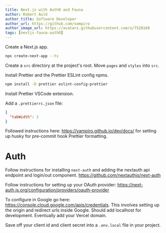 ```yaml
---
title: Next.js with Auth0 and Fauna
author: Robert Auld
author_title: Software Developer
author_url: https://github.com/vampiro
author_image_url: https://avatars.githubusercontent.com/u/7528160
tags: [nextjs-fauna-auth0]
---
```


Create a Next.js app.

```bash
npx create-next-app --ts
```

Create a `src` directory at the project's root. Move `pages` and `styles` into `src`.

Install Prettier and the Prettier ESLint config npms.

```bash
npm install -D prettier eslint-config-prettier
```

Install Prettier VSCode extension.

Add a `.prettierrc.json` file:

```json
{
  "tabWidth": 2
}
```

Followed instructions here: https://vampiro.github.io/dev/docs/ for setting up husky for pre-commit hook Prettier formatting.

# Auth

Follow instructions for installing `next-auth` and adding the nextauth api endpoint and login/out component. https://github.com/nextauthjs/next-auth

Follow instructions for setting up your OAuth provider: https://next-auth.js.org/configuration/providers/oauth-provider

To configure in Google go here: https://console.cloud.google.com/apis/credentials. This involves setting up the origin and redirect urls inside Google. Should add localhost for development. Eventually add your Vercel domain.

Save off your client id and client secret into a `.env.local` file in your project.
